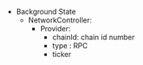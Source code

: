 
- Background State
  - NetworkController:
    - Provider:
      - chainId: chain id number
      - type : RPC
      - ticker
